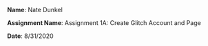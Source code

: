 **Name**: Nate Dunkel

**Assignment Name**: Assignment 1A: Create Glitch Account and Page

**Date**: 8/31/2020